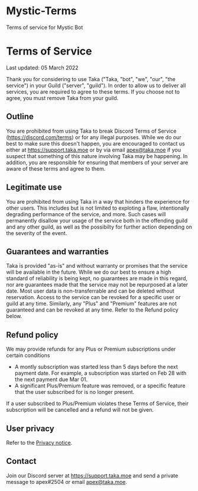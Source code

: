 # Mystic-Terms
Terms of service for Mystic Bot
# Terms of Service

Last updated: 05 March 2022

Thank you for considering to use Taka ("Taka, "bot", "we", "our", "the service") in your Guild ("server", "guild"). In order to allow us to deliver all services, you are required to agree to these terms. If you choose not to agree, you must remove Taka from your guild.

## Outline

You are prohibited from using Taka to break Discord Terms of Service (https://discord.com/terms) or for any illegal purposes. While we do our best to make sure this doesn't happen, you are encouraged to contact us either at https://support.taka.moe or by via email apex@taka.moe if you suspect that something of this nature involving Taka may be happening. In addition, you are responsible for ensuring that members of your server are aware of these terms and agree to them.

## Legitimate use

You are prohibited from using Taka in a way that hinders the experience for other users. This includes but is not limited to exploting a flaw, intentionally degrading performance of the service, and more. Such cases will permanently disallow your usage of the service both in the offending guild and any other guild, as well as the possibilty for further action depending on the severity of the event.

## Guarantees and warranties

Taka is provided "as-is" and without warranty or promises that the service will be available in the future. While we do our best to ensure a high standard of reliability is being kept, no guarantees are made in this regard, nor are guarantees made that the service may not be repurposed at a later date. Most user data is non-transferrable and can be deleted without reservation. Access to the service can be revoked for a specific  user or guild at any time. Similarly, any "Plus" and "Premium" features are not guaranteed and can be revoked at any time. Refer to the Refund policy below.

## Refund policy

We may provide refunds for any Plus or Premium subscriptions under certain conditions
- A montly subscription was started less than 5 days before the next payment date. For example, a subscription was started on Feb 28 with the next payment due Mar 01.
- A significant Plus/Premium feature was removed, or a specific feature that the user subscribed for is no longer present.

If a user subscribed to Plus/Premium violates these Terms of Service, their subscription will be cancelled and a refund will not be given.

## User privacy

Refer to the [Privacy notice](https://github.com/apex2504/Taka-privacy).

## Contact
Join our Discord server at https://support.taka.moe and send a private message to apex#2504 or email apex@taka.moe.
